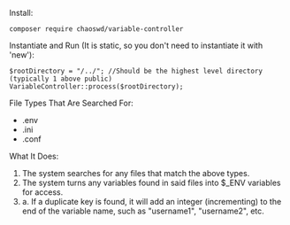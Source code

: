 Install:

```
composer require chaoswd/variable-controller
```

Instantiate and Run (It is static, so you don't need to instantiate it with 'new'):

```
$rootDirectory = "/../"; //Should be the highest level directory (typically 1 above public)
VariableController::process($rootDirectory);
```

File Types That Are Searched For:

<ul>
    <li>.env</li>
    <li>.ini</li>
    <li>.conf</li>
</ul>

What It Does:<br>

1. The system searches for any files that match the above types.<br>
2. The system turns any variables found in said files into $\_ENV variables for access.<br>
3. a. If a duplicate key is found, it will add an integer (incrementing) to the end of the variable name, such as "username1", "username2", etc.<br>
